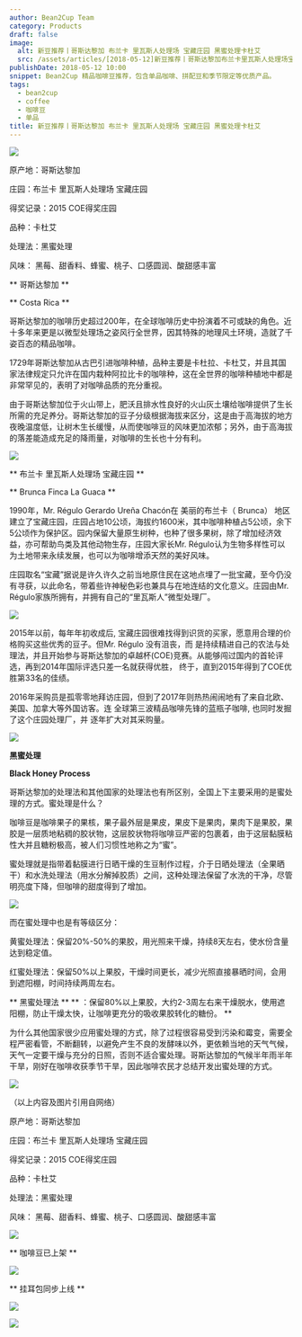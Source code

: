 ```yaml
---
author: Bean2Cup Team
category: Products
draft: false
image:
  alt: 新豆推荐丨哥斯达黎加 布兰卡 里瓦斯人处理场 宝藏庄园 黑蜜处理卡杜艾
  src: /assets/articles/[2018-05-12]新豆推荐丨哥斯达黎加布兰卡里瓦斯人处理场宝藏庄园黑蜜处理卡杜艾_02.jpg
publishDate: 2018-05-12 10:00
snippet: Bean2Cup 精品咖啡豆推荐，包含单品咖啡、拼配豆和季节限定等优质产品。
tags:
  - bean2cup
  - coffee
  - 咖啡豆
  - 单品
title: 新豆推荐丨哥斯达黎加 布兰卡 里瓦斯人处理场 宝藏庄园 黑蜜处理卡杜艾
---
```


![](/assets/articles/[2018-05-12]新豆推荐丨哥斯达黎加布兰卡里瓦斯人处理场宝藏庄园黑蜜处理卡杜艾_02.jpg)

原产地：哥斯达黎加

庄园：布兰卡 里瓦斯人处理场 宝藏庄园

得奖记录：2015 COE得奖庄园

品种：卡杜艾

处理法：黑蜜处理

风味： 黑莓、甜香料、蜂蜜、桃子、口感圆润、酸甜感丰富

** 哥斯达黎加 **

** Costa Rica **

哥斯达黎加的咖啡历史超过200年，在全球咖啡历史中扮演着不可或缺的角色。近十多年来更是以微型处理场之姿风行全世界，因其特殊的地理风土环境，造就了千姿百态的精品咖啡。

1729年哥斯达黎加从古巴引进咖啡种植，品种主要是卡杜拉、卡杜艾，并且其国家法律规定只允许在国内栽种阿拉比卡的咖啡种，这在全世界的咖啡种植地中都是非常罕见的，表明了对咖啡品质的充分重视。

由于哥斯达黎加位于火山带上，肥沃且排水性良好的火山灰土壤给咖啡提供了生长所需的充足养分。哥斯达黎加的豆子分级根据海拔来区分，这是由于高海拔的地方夜晚温度低，让树木生长缓慢，从而使咖啡豆的风味更加浓郁；另外，由于高海拔的落差能造成充足的降雨量，对咖啡的生长也十分有利。

![](/assets/articles/[2018-05-12]新豆推荐丨哥斯达黎加布兰卡里瓦斯人处理场宝藏庄园黑蜜处理卡杜艾_03.jpg)

** 布兰卡 里瓦斯人处理场 宝藏庄园 **

** Brunca Finca La Guaca **

1990年，Mr. Régulo Gerardo Ureña Chacón在 美丽的布兰卡（ Brunca）
地区建立了宝藏庄园，庄园占地10公顷，海拔约1600米，其中咖啡种植占5公顷，余下5公顷作为保护区。园内保留大量原生树种，也种了很多果树，除了增加经济效益，亦可帮助鸟类及其他动物生存，庄园大家长Mr.
Régulo认为生物多样性可以为土地带来永续发展，也可以为咖啡增添天然的美好风味。

庄园取名“宝藏”据说是许久许久之前当地原住民在这地点埋了一批宝藏，至今仍没有寻获，以此命名，带着些许神秘色彩也兼具与在地连结的文化意义。庄园由Mr.
Régulo家族所拥有，并拥有自己的“里瓦斯人”微型处理厂。

![](/assets/articles/[2018-05-12]新豆推荐丨哥斯达黎加布兰卡里瓦斯人处理场宝藏庄园黑蜜处理卡杜艾_04.jpg)

2015年以前，每年年初收成后, 宝藏庄园很难找得到识货的买家，愿意用合理的价格购买这些优秀的豆子。但Mr. Régulo 没有沮丧，而
是持续精进自己的农法与处理法，并且开始参与哥斯达黎加的卓越杯(COE)竞赛。从能够闯过国内的首轮评选，再到2014年国际评选只差一名就获得优胜，
终于，直到2015年得到了COE优胜第33名的佳绩。

2016年采购员是孤零零地拜访庄园，但到了2017年则热热闹闹地有了来自北欧、美国、加拿大等外国访客。连 全球第三波精品咖啡先锋的蓝瓶子咖啡,
也同时发掘了这个庄园处理厂，并 逐年扩大对其采购量。

![](/assets/articles/[2018-05-12]新豆推荐丨哥斯达黎加布兰卡里瓦斯人处理场宝藏庄园黑蜜处理卡杜艾_05.jpg)

**黑蜜处理**

**Black Honey Process**

哥斯达黎加的处理法和其他国家的处理法也有所区别，全国上下主要采用的是蜜处理的方式。蜜处理是什么？

咖啡豆是咖啡果子的果核，果子最外层是果皮，果皮下是果肉，果肉下是果胶，果胶是一层质地粘稠的胶状物，这层胶状物将咖啡豆严密的包裹着，由于这层黏膜粘性大并且糖粉极高，被人们习惯性地称之为“蜜”。

蜜处理就是指带着黏膜进行日晒干燥的生豆制作过程，介于日晒处理法（全果晒干）和水洗处理法（用水分解掉胶质）之间，这种处理法保留了水洗的干净，尽管明亮度下降，但咖啡的甜度得到了增加。

![](/assets/articles/[2018-05-12]新豆推荐丨哥斯达黎加布兰卡里瓦斯人处理场宝藏庄园黑蜜处理卡杜艾_06.jpg)

而在蜜处理中也是有等级区分：

黄蜜处理法：保留20%-50%的果胶，用光照来干燥，持续8天左右，使水份含量达到稳定值。

红蜜处理法：保留50%以上果胶，干燥时间更长，减少光照直接暴晒时间，会用到遮阳棚，时间持续两周左右。

** 黑蜜处理法 ** ** ：保留80%以上果胶，大约2-3周左右来干燥脱水，使用遮阳棚，防止干燥太快，让咖啡更充分的吸收果胶转化的糖份。 **

为什么其他国家很少应用蜜处理的方式，除了过程很容易受到污染和霉变，需要全程严密看管，不断翻转，以避免产生不良的发酵味以外，更依赖当地的天气气候，天气一定要干燥与充分的日照，否则不适合蜜处理。哥斯达黎加的气候半年雨半年干旱，刚好在咖啡收获季节干旱，因此咖啡农民才总结开发出蜜处理的方式。

![](/assets/articles/[2018-05-12]新豆推荐丨哥斯达黎加布兰卡里瓦斯人处理场宝藏庄园黑蜜处理卡杜艾_07.jpg)

（以上内容及图片引用自网络）

原产地：哥斯达黎加

庄园：布兰卡 里瓦斯人处理场 宝藏庄园

得奖记录：2015 COE得奖庄园

品种：卡杜艾

处理法：黑蜜处理

风味： 黑莓、甜香料、蜂蜜、桃子、口感圆润、酸甜感丰富

![](/assets/articles/[2018-05-12]新豆推荐丨哥斯达黎加布兰卡里瓦斯人处理场宝藏庄园黑蜜处理卡杜艾_08.jpg)

** 咖啡豆已上架 **

![](/assets/articles/[2018-05-12]新豆推荐丨哥斯达黎加布兰卡里瓦斯人处理场宝藏庄园黑蜜处理卡杜艾_09.jpg)

** 挂耳包同步上线 **

![](/assets/articles/[2018-04-24]新豆推荐丨洪都拉斯巩玛雅瓜区小树庄园水洗卡杜艾_08.jpg)

![](/assets/articles/[2018-05-12]新豆推荐丨哥斯达黎加布兰卡里瓦斯人处理场宝藏庄园黑蜜处理卡杜艾_11.jpg)
